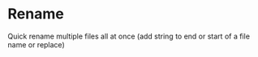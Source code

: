 # Rename
Quick rename multiple files all at once (add string to end or start of a file name or replace)
